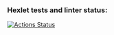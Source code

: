 ### Hexlet tests and linter status:
[![Actions Status](https://github.com/modemfux/python-project-50/workflows/hexlet-check/badge.svg)](https://github.com/modemfux/python-project-50/actions)
